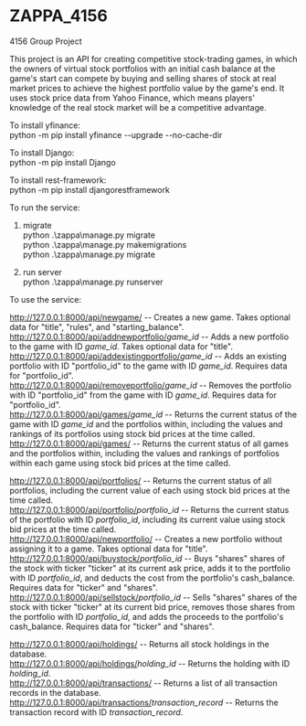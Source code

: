 # ZAPPA_4156
4156 Group Project

<p>This project is an API for creating competitive stock-trading games, in which the owners of virtual stock portfolios with an initial cash balance at the game's start can compete by buying and selling shares of stock at real market prices to achieve the highest portfolio value by the game's end. It uses stock price data from Yahoo Finance, which means players' knowledge of the real stock market will be a competitive advantage.<p>

To install yfinance:<br/>
python -m pip install yfinance --upgrade --no-cache-dir<br/>

To install Django:<br/>
python -m pip install Django<br/>

To install rest-framework:<br/>
python -m pip install djangorestframework<br/>

To run the service:<br/>

1. migrate <br/>
python .\zappa\manage.py migrate <br/>
python .\zappa\manage.py makemigrations <br/>
python .\zappa\manage.py migrate <br/>

2. run server <br/>
python .\zappa\manage.py runserver<br/>
  
To use the service:<br/>

   http://127.0.0.1:8000/api/newgame/ -- Creates a new game. Takes optional data for "title", "rules", and "starting_balance". <br/>
   http://127.0.0.1:8000/api/addnewportfolio/<i>game_id</i> -- Adds a new portfolio to the game with ID <i>game_id</i>. Takes optional data for "title".<br/>
   http://127.0.0.1:8000/api/addexistingportfolio/<i>game_id</i> -- Adds an existing portfolio with ID "portfolio_id" to the game with ID <i>game_id</i>. Requires data for "portfolio_id".<br/>
   http://127.0.0.1:8000/api/removeportfolio/<i>game_id</i> -- Removes the portfolio with ID "portfolio_id" from the game with ID <i>game_id</i>. Requires data for "portfolio_id".<br/>
   http://127.0.0.1:8000/api/games/<i>game_id</i> -- Returns the current status of the game with ID <i>game_id</i> and the portfolios within, including the values and rankings of its portfolios using stock bid prices at the time called.<br/>
   http://127.0.0.1:8000/api/games/ -- Returns the current status of all games and the portfolios within, including the values and rankings of portfolios within each game using stock bid prices at the time called.<br/>   
   
   http://127.0.0.1:8000/api/portfolios/ -- Returns the current status of all portfolios, including the current value of each using stock bid prices at the time called.<br/>
   http://127.0.0.1:8000/api/portfolio/<i>portfolio_id</i> -- Returns the current status of the portfolio with ID <i>portfolio_id</i>, including its current value using stock bid prices at the time called.<br/>
   http://127.0.0.1:8000/api/newportfolio/ -- Creates a new portfolio without assigning it to a game. Takes optional data for "title".<br/>
   http://127.0.0.1:8000/api/buystock/<i>portfolio_id</i> -- Buys "shares" shares of the stock with ticker "ticker" at its current ask price, adds it to the portfolio with ID <i>portfolio_id</i>, and deducts the cost from the portfolio's cash_balance. Requires data for "ticker" and "shares".<br/>
   http://127.0.0.1:8000/api/sellstock/<i>portfolio_id</i> -- Sells "shares" shares of the stock with ticker "ticker" at its current bid price, removes those shares from the portfolio with ID <i>portfolio_id</i>, and adds the proceeds to the portfolio's cash_balance. Requires data for "ticker" and "shares".<br/>
   
   http://127.0.0.1:8000/api/holdings/ -- Returns all stock holdings in the database.<br/>
   http://127.0.0.1:8000/api/holdings/<i>holding_id</i> -- Returns the holding with ID <i>holding_id</i>.<br/>
   http://127.0.0.1:8000/api/transactions/ -- Returns a list of all transaction records in the database.<br/>
   http://127.0.0.1:8000/api/transactions/<i>transaction_record</i> -- Returns the transaction record with ID <i>transaction_record</i>.<br/>
